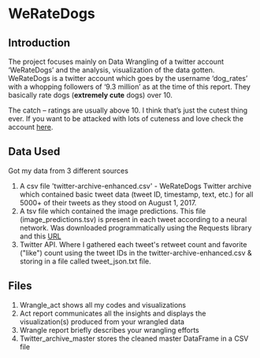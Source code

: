 # WeRateDogs

## Introduction
The project focuses mainly on Data Wrangling of a twitter account ‘WeRateDogs’ and the analysis, visualization of the data gotten. WeRateDogs is a twitter account which goes by the username ‘dog_rates’ with a whopping followers of ‘9.3 million’ as at the time of this report. They basically rate dogs (**extremely cute** dogs) over 10.


The catch – ratings are usually above 10. I think that’s just the cutest thing ever. If you want to be attacked with lots of cuteness and love check the account [here](https://twitter.com/dog_rates?s=20&t=poMe1HF2-fYb5uOpx5nNkg).


## Data Used
Got my data from 3 different sources
1. A csv file 'twitter-archive-enhanced.csv' - WeRateDogs Twitter archive which contained basic tweet data (tweet ID, timestamp, text, etc.) for all 5000+ of their tweets as they stood on August 1, 2017.
2. A tsv file which contained the image predictions. This file (image_predictions.tsv) is present in each tweet according to a neural network. Was downloaded programmatically using the Requests library and this [URL](https://d17h27t6h515a5.cloudfront.net/topher/2017/August/599fd2ad_image-predictions/image-predictions.tsv)
3. Twitter API. Where I gathered each tweet's retweet count and favorite ("like") count using the tweet IDs in the twitter-archive-enhanced.csv & storing in a file called tweet_json.txt file.


## Files
1. Wrangle_act shows all my codes and visualizations
2. Act report communicates all the insights and displays the visualization(s) produced from your wrangled data
3. Wrangle report briefly describes your wrangling efforts
4. Twitter_archive_master stores the cleaned master DataFrame in a CSV file 
